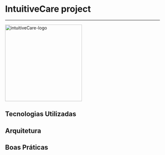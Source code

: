 # <h1 text-align="center">IntuitiveCare project</h1>
--------------

<img src="https://user-images.githubusercontent.com/61792159/213949486-72b87e07-239a-4a73-b623-8bab19ab0b57.jpg" alt="intuitiveCare-logo" width="250" height="250" text-align="center">


Tecnologias Utilizadas
--------------

Arquitetura
--------------

Boas Práticas
--------------
